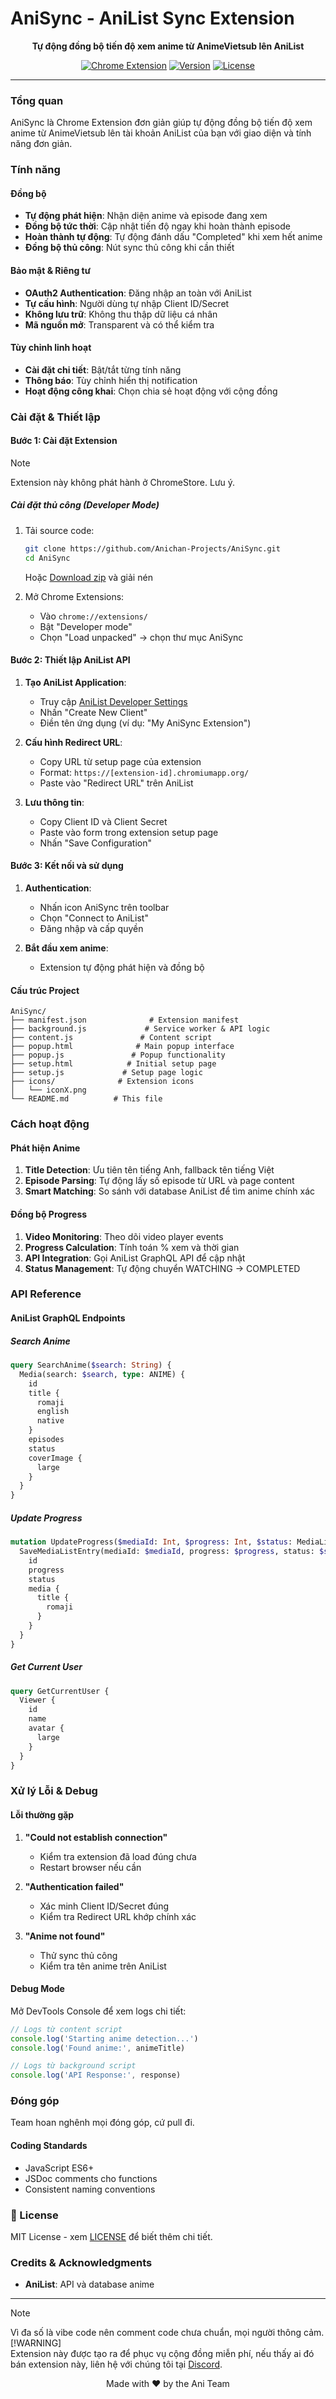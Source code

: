 # AniSync - AniList Sync Extension

<div align="center">

**Tự động đồng bộ tiến độ xem anime từ AnimeVietsub lên AniList**

[![Chrome Extension](https://img.shields.io/badge/Chrome-Extension-4285F4?style=for-the-badge&logo=google-chrome&logoColor=white)]()
[![Version](https://img.shields.io/badge/Version-1.0.0-lightgreen?style=for-the-badge)](https://github.com/Anichan-Projects/AniSync)
[![License](https://img.shields.io/badge/License-MIT-blue?style=for-the-badge)](LICENSE)

</div>

---

### Tổng quan

AniSync là Chrome Extension đơn giản giúp tự động đồng bộ tiến độ xem anime từ AnimeVietsub lên tài khoản AniList của bạn với giao diện và tính năng đơn giản.

### Tính năng

#### Đồng bộ

- **Tự động phát hiện**: Nhận diện anime và episode đang xem
- **Đồng bộ tức thời**: Cập nhật tiến độ ngay khi hoàn thành episode  
- **Hoàn thành tự động**: Tự động đánh dấu "Completed" khi xem hết anime
- **Đồng bộ thủ công**: Nút sync thủ công khi cần thiết

#### Bảo mật & Riêng tư

- **OAuth2 Authentication**: Đăng nhập an toàn với AniList
- **Tự cấu hình**: Người dùng tự nhập Client ID/Secret
- **Không lưu trữ**: Không thu thập dữ liệu cá nhân
- **Mã nguồn mở**: Transparent và có thể kiểm tra

#### Tùy chỉnh linh hoạt  

- **Cài đặt chi tiết**: Bật/tắt từng tính năng
- **Thông báo**: Tùy chỉnh hiển thị notification
- **Hoạt động công khai**: Chọn chia sẻ hoạt động với cộng đồng

### Cài đặt & Thiết lập

#### Bước 1: Cài đặt Extension

> [!NOTE]  
> Extension này không phát hành ở ChromeStore. Lưu ý.

##### Cài đặt thủ công (Developer Mode)

1. Tải source code:

   ```bash
   git clone https://github.com/Anichan-Projects/AniSync.git
   cd AniSync
   ```

   Hoặc [Download zip](https://github.com/Anichan-Projects/AniSync/archive/refs/heads/main.zip) và giải nén

2. Mở Chrome Extensions:
   - Vào `chrome://extensions/`
   - Bật "Developer mode"
   - Chọn "Load unpacked" → chọn thư mục AniSync

#### Bước 2: Thiết lập AniList API

1. **Tạo AniList Application**:
   - Truy cập [AniList Developer Settings](https://anilist.co/settings/developer)
   - Nhấn "Create New Client"
   - Điền tên ứng dụng (ví dụ: "My AniSync Extension")

2. **Cấu hình Redirect URL**:
   - Copy URL từ setup page của extension
   - Format: `https://[extension-id].chromiumapp.org/`
   - Paste vào "Redirect URL" trên AniList

3. **Lưu thông tin**:
   - Copy Client ID và Client Secret
   - Paste vào form trong extension setup page
   - Nhấn "Save Configuration"

#### Bước 3: Kết nối và sử dụng

1. **Authentication**:
   - Nhấn icon AniSync trên toolbar
   - Chọn "Connect to AniList"
   - Đăng nhập và cấp quyền

2. **Bắt đầu xem anime**:
   - Extension tự động phát hiện và đồng bộ

#### Cấu trúc Project

```
AniSync/
├── manifest.json              # Extension manifest
├── background.js             # Service worker & API logic
├── content.js               # Content script
├── popup.html              # Main popup interface  
├── popup.js               # Popup functionality
├── setup.html            # Initial setup page
├── setup.js             # Setup page logic
├── icons/              # Extension icons
│   └── iconX.png
└── README.md          # This file
```

### Cách hoạt động

#### Phát hiện Anime

1. **Title Detection**: Ưu tiên tên tiếng Anh, fallback tên tiếng Việt
2. **Episode Parsing**: Tự động lấy số episode từ URL và page content
3. **Smart Matching**: So sánh với database AniList để tìm anime chính xác

#### Đồng bộ Progress

1. **Video Monitoring**: Theo dõi video player events
2. **Progress Calculation**: Tính toán % xem và thời gian
3. **API Integration**: Gọi AniList GraphQL API để cập nhật
4. **Status Management**: Tự động chuyển WATCHING → COMPLETED

### API Reference

#### AniList GraphQL Endpoints

##### Search Anime

```graphql
query SearchAnime($search: String) {
  Media(search: $search, type: ANIME) {
    id
    title {
      romaji
      english
      native
    }
    episodes
    status
    coverImage {
      large
    }
  }
}
```

##### Update Progress  

```graphql
mutation UpdateProgress($mediaId: Int, $progress: Int, $status: MediaListStatus, $private: Boolean) {
  SaveMediaListEntry(mediaId: $mediaId, progress: $progress, status: $status, private: $private) {
    id
    progress 
    status
    media {
      title {
        romaji
      }
    }
  }
}
```

##### Get Current User

```graphql
query GetCurrentUser {
  Viewer {
    id
    name
    avatar {
      large
    }
  }
}
```

### Xử lý Lỗi & Debug

#### Lỗi thường gặp

1. **"Could not establish connection"**
   - Kiểm tra extension đã load đúng chưa
   - Restart browser nếu cần

2. **"Authentication failed"**  
   - Xác minh Client ID/Secret đúng
   - Kiểm tra Redirect URL khớp chính xác

3. **"Anime not found"**
   - Thử sync thủ công
   - Kiểm tra tên anime trên AniList

#### Debug Mode

Mở DevTools Console để xem logs chi tiết:

```javascript
// Logs từ content script
console.log('Starting anime detection...')
console.log('Found anime:', animeTitle)

// Logs từ background script  
console.log('API Response:', response)
```

### Đóng góp

Team hoan nghênh mọi đóng góp, cứ pull đi.

#### Coding Standards

- JavaScript ES6+
- JSDoc comments cho functions
- Consistent naming conventions

### 📄 License

MIT License - xem [LICENSE](LICENSE) để biết thêm chi tiết.

### Credits & Acknowledgments

- **AniList**: API và database anime

---
> [!NOTE]  
> Vì đa số là vibe code nên comment code chưa chuẩn, mọi người thông cảm.
> [!WARNING]  
> Extension này được tạo ra để phục vụ cộng đồng miễn phí, nếu thấy ai đó bán extension này, liên hệ với chúng tôi tại [Discord](https://discord.gg/PE29XWTTc5).

<div align="center">
Made with ❤️ by the Ani Team
</div>
